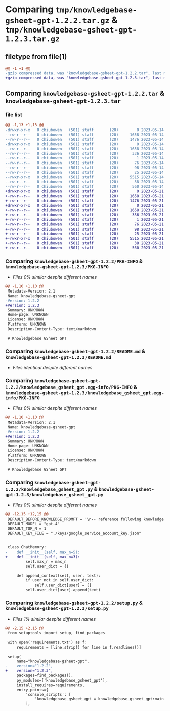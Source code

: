 # Comparing `tmp/knowledgebase-gsheet-gpt-1.2.2.tar.gz` & `tmp/knowledgebase-gsheet-gpt-1.2.3.tar.gz`

## filetype from file(1)

```diff
@@ -1 +1 @@
-gzip compressed data, was "knowledgebase-gsheet-gpt-1.2.2.tar", last modified: Sun May 14 15:55:31 2023, max compression
+gzip compressed data, was "knowledgebase-gsheet-gpt-1.2.3.tar", last modified: Sun May 21 16:45:31 2023, max compression
```

## Comparing `knowledgebase-gsheet-gpt-1.2.2.tar` & `knowledgebase-gsheet-gpt-1.2.3.tar`

### file list

```diff
@@ -1,13 +1,13 @@
-drwxr-xr-x   0 chiubowen   (501) staff       (20)        0 2023-05-14 15:55:31.138957 knowledgebase-gsheet-gpt-1.2.2/
--rw-r--r--   0 chiubowen   (501) staff       (20)     1658 2023-05-14 15:55:31.138844 knowledgebase-gsheet-gpt-1.2.2/PKG-INFO
--rw-r--r--   0 chiubowen   (501) staff       (20)     1476 2023-05-14 15:55:30.000000 knowledgebase-gsheet-gpt-1.2.2/README.md
-drwxr-xr-x   0 chiubowen   (501) staff       (20)        0 2023-05-14 15:55:31.138659 knowledgebase-gsheet-gpt-1.2.2/knowledgebase_gsheet_gpt.egg-info/
--rw-r--r--   0 chiubowen   (501) staff       (20)     1658 2023-05-14 15:55:31.000000 knowledgebase-gsheet-gpt-1.2.2/knowledgebase_gsheet_gpt.egg-info/PKG-INFO
--rw-r--r--   0 chiubowen   (501) staff       (20)      336 2023-05-14 15:55:31.000000 knowledgebase-gsheet-gpt-1.2.2/knowledgebase_gsheet_gpt.egg-info/SOURCES.txt
--rw-r--r--   0 chiubowen   (501) staff       (20)        1 2023-05-14 15:55:31.000000 knowledgebase-gsheet-gpt-1.2.2/knowledgebase_gsheet_gpt.egg-info/dependency_links.txt
--rw-r--r--   0 chiubowen   (501) staff       (20)       76 2023-05-14 15:55:31.000000 knowledgebase-gsheet-gpt-1.2.2/knowledgebase_gsheet_gpt.egg-info/entry_points.txt
--rw-r--r--   0 chiubowen   (501) staff       (20)       98 2023-05-14 15:55:31.000000 knowledgebase-gsheet-gpt-1.2.2/knowledgebase_gsheet_gpt.egg-info/requires.txt
--rw-r--r--   0 chiubowen   (501) staff       (20)       25 2023-05-14 15:55:31.000000 knowledgebase-gsheet-gpt-1.2.2/knowledgebase_gsheet_gpt.egg-info/top_level.txt
--rwxr-xr-x   0 chiubowen   (501) staff       (20)     5515 2023-05-14 15:55:30.000000 knowledgebase-gsheet-gpt-1.2.2/knowledgebase_gsheet_gpt.py
--rw-r--r--   0 chiubowen   (501) staff       (20)       38 2023-05-14 15:55:31.138993 knowledgebase-gsheet-gpt-1.2.2/setup.cfg
--rw-r--r--   0 chiubowen   (501) staff       (20)      560 2023-05-14 15:55:30.000000 knowledgebase-gsheet-gpt-1.2.2/setup.py
+drwxr-xr-x   0 chiubowen   (501) staff       (20)        0 2023-05-21 16:45:31.603348 knowledgebase-gsheet-gpt-1.2.3/
+-rw-r--r--   0 chiubowen   (501) staff       (20)     1658 2023-05-21 16:45:31.603237 knowledgebase-gsheet-gpt-1.2.3/PKG-INFO
+-rw-r--r--   0 chiubowen   (501) staff       (20)     1476 2023-05-21 16:45:31.000000 knowledgebase-gsheet-gpt-1.2.3/README.md
+drwxr-xr-x   0 chiubowen   (501) staff       (20)        0 2023-05-21 16:45:31.603060 knowledgebase-gsheet-gpt-1.2.3/knowledgebase_gsheet_gpt.egg-info/
+-rw-r--r--   0 chiubowen   (501) staff       (20)     1658 2023-05-21 16:45:31.000000 knowledgebase-gsheet-gpt-1.2.3/knowledgebase_gsheet_gpt.egg-info/PKG-INFO
+-rw-r--r--   0 chiubowen   (501) staff       (20)      336 2023-05-21 16:45:31.000000 knowledgebase-gsheet-gpt-1.2.3/knowledgebase_gsheet_gpt.egg-info/SOURCES.txt
+-rw-r--r--   0 chiubowen   (501) staff       (20)        1 2023-05-21 16:45:31.000000 knowledgebase-gsheet-gpt-1.2.3/knowledgebase_gsheet_gpt.egg-info/dependency_links.txt
+-rw-r--r--   0 chiubowen   (501) staff       (20)       76 2023-05-21 16:45:31.000000 knowledgebase-gsheet-gpt-1.2.3/knowledgebase_gsheet_gpt.egg-info/entry_points.txt
+-rw-r--r--   0 chiubowen   (501) staff       (20)       98 2023-05-21 16:45:31.000000 knowledgebase-gsheet-gpt-1.2.3/knowledgebase_gsheet_gpt.egg-info/requires.txt
+-rw-r--r--   0 chiubowen   (501) staff       (20)       25 2023-05-21 16:45:31.000000 knowledgebase-gsheet-gpt-1.2.3/knowledgebase_gsheet_gpt.egg-info/top_level.txt
+-rwxr-xr-x   0 chiubowen   (501) staff       (20)     5515 2023-05-21 16:45:31.000000 knowledgebase-gsheet-gpt-1.2.3/knowledgebase_gsheet_gpt.py
+-rw-r--r--   0 chiubowen   (501) staff       (20)       38 2023-05-21 16:45:31.603385 knowledgebase-gsheet-gpt-1.2.3/setup.cfg
+-rw-r--r--   0 chiubowen   (501) staff       (20)      560 2023-05-21 16:45:31.000000 knowledgebase-gsheet-gpt-1.2.3/setup.py
```

### Comparing `knowledgebase-gsheet-gpt-1.2.2/PKG-INFO` & `knowledgebase-gsheet-gpt-1.2.3/PKG-INFO`

 * *Files 0% similar despite different names*

```diff
@@ -1,10 +1,10 @@
 Metadata-Version: 2.1
 Name: knowledgebase-gsheet-gpt
-Version: 1.2.2
+Version: 1.2.3
 Summary: UNKNOWN
 Home-page: UNKNOWN
 License: UNKNOWN
 Platform: UNKNOWN
 Description-Content-Type: text/markdown
 
 # Knowledgebase GSheet GPT
```

### Comparing `knowledgebase-gsheet-gpt-1.2.2/README.md` & `knowledgebase-gsheet-gpt-1.2.3/README.md`

 * *Files identical despite different names*

### Comparing `knowledgebase-gsheet-gpt-1.2.2/knowledgebase_gsheet_gpt.egg-info/PKG-INFO` & `knowledgebase-gsheet-gpt-1.2.3/knowledgebase_gsheet_gpt.egg-info/PKG-INFO`

 * *Files 0% similar despite different names*

```diff
@@ -1,10 +1,10 @@
 Metadata-Version: 2.1
 Name: knowledgebase-gsheet-gpt
-Version: 1.2.2
+Version: 1.2.3
 Summary: UNKNOWN
 Home-page: UNKNOWN
 License: UNKNOWN
 Platform: UNKNOWN
 Description-Content-Type: text/markdown
 
 # Knowledgebase GSheet GPT
```

### Comparing `knowledgebase-gsheet-gpt-1.2.2/knowledgebase_gsheet_gpt.py` & `knowledgebase-gsheet-gpt-1.2.3/knowledgebase_gsheet_gpt.py`

 * *Files 0% similar despite different names*

```diff
@@ -12,15 +12,15 @@
 DEFAULT_BEFORE_KNOWLEDGE_PROMPT = '\n-- reference following knowledge base content to answer the user question (answer as long as possible)\n'
 DEFAULT_MODEL = "gpt-4"
 DEFAULT_TOP_N = 1
 DEFAULT_KEY_FILE = "./keys/google_service_account_key.json"
 
 
 class ChatMemory:
-    def __init__(self, max_n=5):
+    def __init__(self, max_n=3):
         self.max_n = max_n
         self.user_dict = {}
 
     def append_context(self, user, text):
         if user not in self.user_dict:
             self.user_dict[user] = []
         self.user_dict[user].append(text)
```

### Comparing `knowledgebase-gsheet-gpt-1.2.2/setup.py` & `knowledgebase-gsheet-gpt-1.2.3/setup.py`

 * *Files 1% similar despite different names*

```diff
@@ -2,15 +2,15 @@
 from setuptools import setup, find_packages
 
 with open('requirements.txt') as f:
     requirements = [line.strip() for line in f.readlines()]
 
 setup(
     name="knowledgebase-gsheet-gpt",
-    version="1.2.2",
+    version="1.2.3",
     packages=find_packages(),
     py_modules=['knowledgebase_gsheet_gpt'],
     install_requires=requirements,
     entry_points={
         'console_scripts': [
             'knowledgebase_gsheet_gpt = knowledgebase_gsheet_gpt:main',
         ],
```

